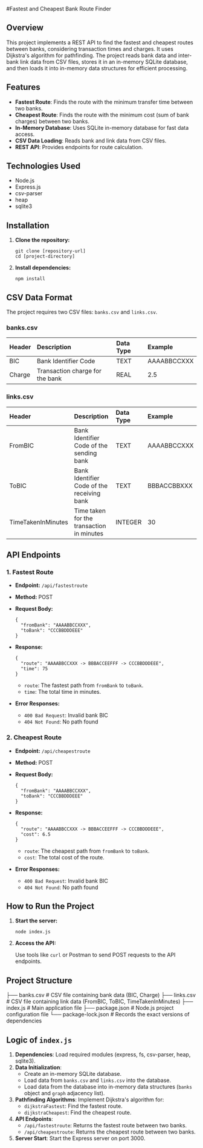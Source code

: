 #Fastest and Cheapest Bank Route Finder

## Overview

This project implements a REST API to find the fastest and cheapest routes between banks, considering transaction times and charges. It uses Dijkstra's algorithm for pathfinding. The project reads bank data and inter-bank link data from CSV files, stores it in an in-memory SQLite database, and then loads it into in-memory data structures for efficient processing.

## Features

*   **Fastest Route**: Finds the route with the minimum transfer time between two banks.
*   **Cheapest Route**: Finds the route with the minimum cost (sum of bank charges) between two banks.
*   **In-Memory Database**: Uses SQLite in-memory database for fast data access.
*   **CSV Data Loading**: Reads bank and link data from CSV files.
*   **REST API**: Provides endpoints for route calculation.

## Technologies Used

*   Node.js
*   Express.js
*   csv-parser
*   heap
*   sqlite3

## Installation

1.  **Clone the repository:**

    ```
    git clone [repository-url]
    cd [project-directory]
    ```

2.  **Install dependencies:**

    ```
    npm install
    ```

## CSV Data Format

The project requires two CSV files: `banks.csv` and `links.csv`.

### banks.csv

| Header | Description                            | Data Type | Example    |
| :----- | :------------------------------------- | :-------- | :--------- |
| BIC    | Bank Identifier Code                   | TEXT      | AAAABBCCXXX |
| Charge | Transaction charge for the bank        | REAL      | 2.5        |

### links.csv

| Header            | Description                                   | Data Type | Example    |
| :---------------- | :-------------------------------------------- | :-------- | :--------- |
| FromBIC           | Bank Identifier Code of the sending bank      | TEXT      | AAAABBCCXXX |
| ToBIC             | Bank Identifier Code of the receiving bank     | TEXT      | BBBACCBBXXX |
| TimeTakenInMinutes | Time taken for the transaction in minutes     | INTEGER   | 30         |

## API Endpoints

### 1. Fastest Route

*   **Endpoint:** `/api/fastestroute`
*   **Method:** POST
*   **Request Body:**

    ```
    {
      "fromBank": "AAAABBCCXXX",
      "toBank": "CCCBBDDDEEE"
    }
    ```

*   **Response:**

    ```
    {
      "route": "AAAABBCCXXX -> BBBACCEEFFF -> CCCBBDDDEEE",
      "time": 75
    }
    ```

    *   `route`: The fastest path from `fromBank` to `toBank`.
    *   `time`: The total time in minutes.
*   **Error Responses:**
    *   `400 Bad Request`: Invalid bank BIC
    *   `404 Not Found`: No path found

### 2. Cheapest Route

*   **Endpoint:** `/api/cheapestroute`
*   **Method:** POST
*   **Request Body:**

    ```
    {
      "fromBank": "AAAABBCCXXX",
      "toBank": "CCCBBDDDEEE"
    }
    ```

*   **Response:**

    ```
    {
      "route": "AAAABBCCXXX -> BBBACCEEFFF -> CCCBBDDDEEE",
      "cost": 6.5
    }
    ```

    *   `route`: The cheapest path from `fromBank` to `toBank`.
    *   `cost`: The total cost of the route.
*   **Error Responses:**
    *   `400 Bad Request`: Invalid bank BIC
    *   `404 Not Found`: No path found

## How to Run the Project

1.  **Start the server:**

    ```
    node index.js
    ```

2.  **Access the API:**

    Use tools like `curl` or Postman to send POST requests to the API endpoints.

## Project Structure



├── banks.csv # CSV file containing bank data (BIC, Charge)
├── links.csv # CSV file containing link data (FromBIC, ToBIC, TimeTakenInMinutes)
├── index.js # Main application file
├── package.json # Node.js project configuration file
└── package-lock.json # Records the exact versions of dependencies


## Logic of `index.js`

1.  **Dependencies**: Load required modules (express, fs, csv-parser, heap, sqlite3).
2.  **Data Initialization**:
    *   Create an in-memory SQLite database.
    *   Load data from `banks.csv` and `links.csv` into the database.
    *   Load data from the database into in-memory data structures (`banks` object and `graph` adjacency list).
3.  **Pathfinding Algorithms**: Implement Dijkstra's algorithm for:
    *   `dijkstraFastest`: Find the fastest route.
    *   `dijkstraCheapest`: Find the cheapest route.
4.  **API Endpoints**:
    *   `/api/fastestroute`: Returns the fastest route between two banks.
    *   `/api/cheapestroute`: Returns the cheapest route between two banks.
5.  **Server Start**: Start the Express server on port 3000.

